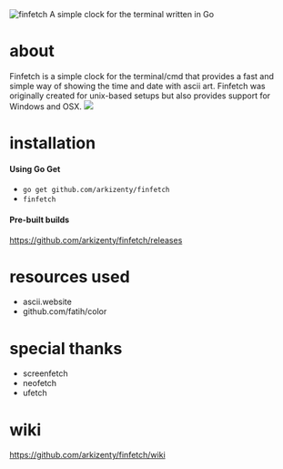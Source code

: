 <img src="https://raw.githubusercontent.com/arkizenty/assets/master/finfetch/finfetch.png" alt="finfetch">
A simple clock for the terminal written in Go

# about
Finfetch is a simple clock for the terminal/cmd that provides a fast and simple way of showing the time and date with ascii art. Finfetch was originally created for unix-based setups but also provides support for Windows and OSX.
![](https://raw.githubusercontent.com/arkizenty/assets/master/finfetch/screenshot_2.0.png)

# installation
#### Using Go Get
* `go get github.com/arkizenty/finfetch`
* `finfetch`
#### Pre-built builds
https://github.com/arkizenty/finfetch/releases

# resources used
 * ascii.website
 * github.com/fatih/color

# special thanks
 * screenfetch
 * neofetch
 * ufetch
 
 # wiki
 https://github.com/arkizenty/finfetch/wiki
